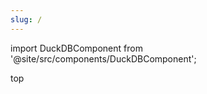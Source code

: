 ```yaml
---
slug: /
---
```


import DuckDBComponent from '@site/src/components/DuckDBComponent';

top

<DuckDBComponent />

